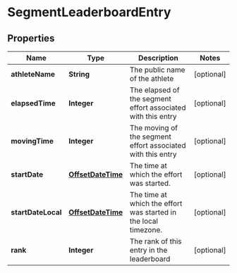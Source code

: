 # SegmentLeaderboardEntry

## Properties
Name | Type | Description | Notes
------------ | ------------- | ------------- | -------------
**athleteName** | **String** | The public name of the athlete |  [optional]
**elapsedTime** | **Integer** | The elapsed of the segment effort associated with this entry |  [optional]
**movingTime** | **Integer** | The moving of the segment effort associated with this entry |  [optional]
**startDate** | [**OffsetDateTime**](OffsetDateTime.md) | The time at which the effort was started. |  [optional]
**startDateLocal** | [**OffsetDateTime**](OffsetDateTime.md) | The time at which the effort was started in the local timezone. |  [optional]
**rank** | **Integer** | The rank of this entry in the leaderboard |  [optional]
